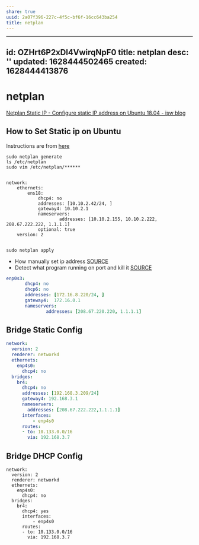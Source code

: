 ```yaml
---
share: true
uuid: 2a07f396-227c-4f5c-bf6f-16cc643ba254
title: netplan
---
```

---
id: OZHrt6P2xDl4VwirqNpF0
title: netplan
desc: ''
updated: 1628444502465
created: 1628444413876
---
# netplan
[Netplan Static IP - Configure static IP address on Ubuntu 18.04 - isw blog](https://www.itsupportwale.com/blog/netplan-static-ip-configure-static-ip-address-on-ubuntu-18-04/)

How to Set Static ip on Ubuntu
------------------------------

Instructions are from [here](https://www.tecmint.com/configure-network-static-ip-address-in-ubuntu/)

    sudo netplan generate
    ls /etc/netplan
    sudo vim /etc/netplan/******
    

    network:
        ethernets:
            ens18:
                dhcp4: no
                addresses: [10.10.2.42/24, ]
                gateway4: 10.10.2.1
                nameservers:
                        addresses: [10.10.2.155, 10.10.2.222, 208.67.222.222, 1.1.1.1]
                optional: true
        version: 2
    

    sudo netplan apply
    

*   How manually set ip address [SOURCE](https://www.tecmint.com/configure-network-static-ip-address-in-ubuntu/)
*   Detect what program running on port and kill it [SOURCE](https://stackoverflow.com/questions/11583562/how-to-kill-a-process-running-on-particular-port-in-linux)

``` yaml
enp0s3:                
       dhcp4: no
       dhcp6: no
       addresses: [172.16.8.220/24, ]
       gateway4:  172.16.0.1
       nameservers:
               addresses: [208.67.220.220, 1.1.1.1]
```

## Bridge Static Config

``` yaml
network:
  version: 2
  renderer: networkd
  ethernets:
    enp4s0:
      dhcp4: no
  bridges:
    br4:
      dhcp4: no
      addresses: [192.168.3.209/24]
      gateway4: 192.168.3.1
      nameservers:
        addresses: [208.67.222.222,1.1.1.1]
      interfaces:
          - enp4s0
      routes:
      - to: 10.133.0.0/16
        via: 192.168.3.7
```

## Bridge DHCP Config

```
network:
  version: 2
  renderer: networkd
  ethernets:
    enp4s0:
      dhcp4: no
  bridges:
    br4:
      dhcp4: yes
      interfaces:
          - enp4s0
      routes:
      - to: 10.133.0.0/16
        via: 192.168.3.7
```